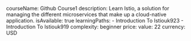   courseName: Github Course1
  description: Learn Istio, a solution for managing the different microservices that make up a cloud-native application.
  isAvailable: true
  learningPaths:
    - Introduction To Istiouk923
    - Introduction To Istiouk919
  complexity: beginner
  price:
    value: 22
    currency: USD
